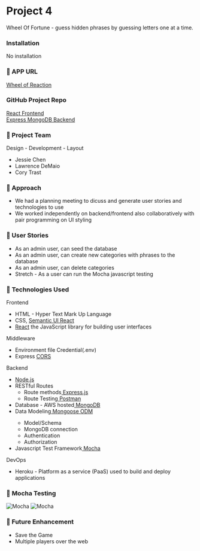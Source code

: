 # **Project 4**

Wheel Of Fortune -  guess hidden phrases by guessing letters one at a time.

### Installation

No installation

### &#x1F535; APP URL

<a href="https://wheel-of-reaction.herokuapp.com/" target="_blank">Wheel of Reaction</a>

### GitHub Project Repo

<a href="https://github.com/d-mayo/project4-frontend/" target="_blank">React Frontend</a><br>
<a href="https://github.com/ycjessie/project4-backend/" target="_blank">Express MongoDB Backend</a>

### &#x1F535; Project Team

Design - Development - Layout

<ul>
<li>Jessie Chen</li>
<li>Lawrence DeMaio</li>
<li>Cory Trast</li>
</ul>

### &#x1F535; Approach

<ul>
<li>We had a planning meeting to dicuss and generate user stories and technologies to use</li>
<li>We worked independently on backend/frontend also collaboratively with pair programming on UI styling  </li>
</ul>

### &#x1F535; User Stories
* As an admin user, can seed the database
* As an admin user, can create new categories with phrases to the database
* As an admin user, can delete categories
* Stretch - As a user can run the Mocha javascript testing

### &#x1F535; **Technologies Used**

Frontend

<ul>
<li>HTML - Hyper Text Mark Up Language </li>
<li>CSS, <a href="https://react.semantic-ui.com/" target="_blank">Semantic UI React</a></li>
<li><a href="https://reactjs.org/" target="_blank">React</a>  the JavaScript library for building user interfaces</li>


</ul>
Middleware
<ul>
<li>Environment file Credential(.env) </li>
<li>Express <a href="https://expressjs.com/en/resources/middleware/cors.html" target="_blank">CORS</a></li>

</ul>
Backend 
   <ul>
   <li><a href="https://www.nodejs.org/" target="_blank"> Node.js</a></li>
   <li>RESTful Routes <ul>
   <li>Route methods<a href="https://expressjs.com/" target="_blank"> Express.js</a>
   <li>Route Testing<a href="https://www.postman.com/" target="_blank"> Postman</a></li></li></ul>
   <li>Database - AWS hosted<a href="https://www.mongodb.com/" target="_blank"> MongoDB</a></li>
   <li>Data Modeling<a href="https://www.mongoose.com/" target="_blank"> Mongoose ODM</a></li>
   <ul>
      <li>Model/Schema</li>
      <li>MongoDB connection</li>
      <li>Authentication</li>
      <li>Authorization</li>
   </ul>
   <li>Javascript Test Framework<a href="https://mochajs.org/" target="_blank"> Mocha</a> </li>

</ul>

DevOps

<ul>
<li>Heroku - Platform as a service (PaaS) used to build and deploy applications</li>
</ul>

### &#x1F535; **Mocha Testing**

![Mocha](https://github.com/ycjessie/project4-backend/blob/master/public/image/Mocha%20testing1.png)
![Mocha](https://github.com/ycjessie/project4-backend/blob/master/public/image/Mocha%20testing2.png)

### &#x1F535; Future Enhancement

<ul>
<li>Save the Game</li>
<li>Multiple players over the web</li>
</ul>

